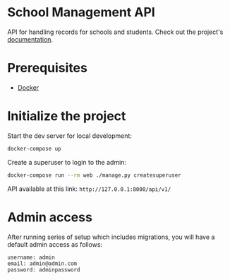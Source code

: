 # School Management API

API for handling records for schools and students. Check out the project's [documentation](http://nikkomidoy.github.io/school-management-api/).

# Prerequisites

- [Docker](https://docs.docker.com/docker-for-mac/install/)

# Initialize the project

Start the dev server for local development:

```bash
docker-compose up
```

Create a superuser to login to the admin:

```bash
docker-compose run --rm web ./manage.py createsuperuser
```

API available at this link: `http://127.0.0.1:8000/api/v1/`

# Admin access

After running series of setup which includes migrations, you will have a default admin access as follows:
```
username: admin
email: admin@admin.com
password: adminpassword
```
